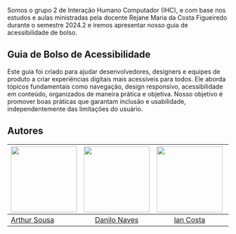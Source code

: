 Somos o grupo 2 de Interação Humano Computador (IHC), e com base nos estudos e aulas ministradas pela docente Rejane Maria da Costa Figueiredo durante o semestre 2024.2 e iremos apresentar nosso guia de acessibilidade de bolso.

## Guia de Bolso de Acessibilidade
Este guia foi criado para ajudar desenvolvedores, designers e equipes de produto a criar experiências digitais mais acessíveis para todos. Ele aborda tópicos fundamentais como navegação, design responsivo, acessibilidade em conteúdo, organizados de maneira prática e objetiva. Nosso objetivo é promover boas práticas que garantam inclusão e usabilidade, independentemente das limitações do usuário.


## Autores

| <a href="https://github.com/Tutzs"><img src="https://avatars.githubusercontent.com/u/110691207?s=400&u=0f285ace4b3188bb274e2531ead3691d7161656a&v=4" width="150"></img></a> | <a href="https://github.com/DaniloNavesS"><img src="https://avatars.githubusercontent.com/u/89321536?v=4" width="150"></img></a> | <a href="https://github.com/iancostag"><img src="https://avatars.githubusercontent.com/u/146049457?v=4" width="150"></img></a> |<a href="https://github.com/joseandre25"><img src="https://avatars.githubusercontent.com/u/98027989?v=4" width="150"></img></a> | <a href="https://github.com/14luke08"><img src="https://avatars.githubusercontent.com/u/119440440?v=4" width="150"></img></a>|
|----------|:------:|:------:|:------:|:------:|
|[Arthur Sousa](https://github.com/Tutzs) | [Danilo Naves](https://github.com/DaniloNavesS) | [Ian Costa](https://github.com/iancostag) |[José André](https://github.com/joseandre25) | [Mateus Santos](https://github.com/14luke08) |